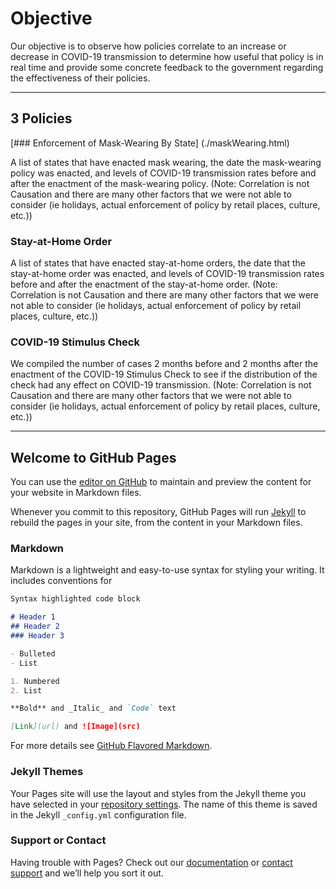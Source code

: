 # Objective

Our objective is to observe how policies correlate to an increase or decrease in COVID-19 transmission to determine how useful that policy is in real time and provide some concrete feedback to the government regarding the effectiveness of their policies.

* * *

## 3 Policies
[### Enforcement of Mask-Wearing By State] (./maskWearing.html)

A list of states that have enacted mask wearing, the date the mask-wearing policy was enacted, and levels of COVID-19 transmission rates before and after the enactment of the mask-wearing policy. (Note: Correlation is not Causation and there are many other factors that we were not able to consider (ie holidays, actual enforcement of policy by retail places, culture, etc.))

### Stay-at-Home Order

A list of states that have enacted stay-at-home orders, the date that the stay-at-home order was enacted, and levels of COVID-19 transmission rates before and after the enactment of the stay-at-home order. (Note: Correlation is not Causation and there are many other factors that we were not able to consider (ie holidays, actual enforcement of policy by retail places, culture, etc.))

### COVID-19 Stimulus Check

We compiled the number of cases 2 months before and 2 months after the enactment of the COVID-19 Stimulus Check to see if the distribution of the check had any effect on COVID-19 transmission. (Note: Correlation is not Causation and there are many other factors that we were not able to consider (ie holidays, actual enforcement of policy by retail places, culture, etc.))

* * *
## Welcome to GitHub Pages

You can use the [editor on GitHub](https://github.com/leejoongyin/covid19-project/edit/gh-pages/index.md) to maintain and preview the content for your website in Markdown files.

Whenever you commit to this repository, GitHub Pages will run [Jekyll](https://jekyllrb.com/) to rebuild the pages in your site, from the content in your Markdown files.

### Markdown

Markdown is a lightweight and easy-to-use syntax for styling your writing. It includes conventions for

```markdown
Syntax highlighted code block

# Header 1
## Header 2
### Header 3

- Bulleted
- List

1. Numbered
2. List

**Bold** and _Italic_ and `Code` text

[Link](url) and ![Image](src)
```

For more details see [GitHub Flavored Markdown](https://guides.github.com/features/mastering-markdown/).

### Jekyll Themes

Your Pages site will use the layout and styles from the Jekyll theme you have selected in your [repository settings](https://github.com/leejoongyin/covid19-project/settings). The name of this theme is saved in the Jekyll `_config.yml` configuration file.

### Support or Contact

Having trouble with Pages? Check out our [documentation](https://docs.github.com/categories/github-pages-basics/) or [contact support](https://github.com/contact) and we’ll help you sort it out.
